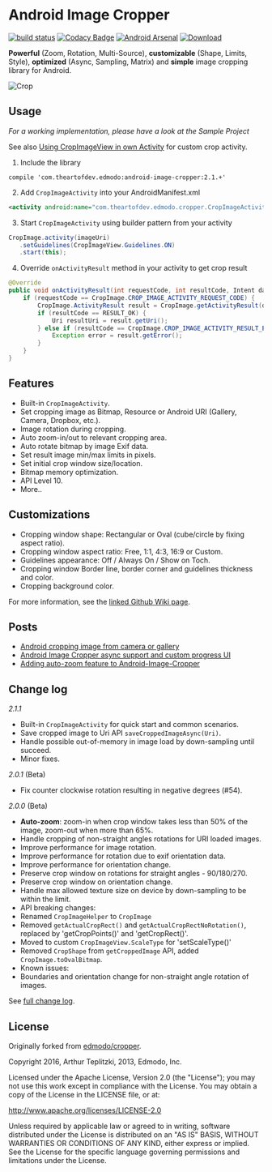 Android Image Cropper
=======
[![build status](https://travis-ci.org/ArthurHub/Android-Image-Cropper.svg)](https://travis-ci.org/ArthurHub/Android-Image-Cropper) 
[![Codacy Badge](https://api.codacy.com/project/badge/grade/4d3781df0cce40959881a8d91365407a)](https://www.codacy.com/app/tep-arthur/Android-Image-Cropper)
[![Android Arsenal](https://img.shields.io/badge/Android%20Arsenal-Android--Image--Cropper-green.svg?style=true)](https://android-arsenal.com/details/1/3487)
[ ![Download](https://api.bintray.com/packages/arthurhub/maven/Android-Image-Cropper/images/download.svg) ](https://bintray.com/arthurhub/maven/Android-Image-Cropper/_latestVersion)


**Powerful** (Zoom, Rotation, Multi-Source), **customizable** (Shape, Limits, Style), **optimized** (Async, Sampling, Matrix) and **simple** image cropping library for Android.

![Crop](https://github.com/ArthurHub/Android-Image-Cropper/blob/master/art/zoom%20sample.gif?raw=true)

## Usage
*For a working implementation, please have a look at the Sample Project*

See also [Using CropImageView in own Activity](https://github.com/ArthurHub/Android-Image-Cropper/wiki/Using-CropImageView-in-own-Activity) for custom crop activity.

1. Include the library

 ```
 compile 'com.theartofdev.edmodo:android-image-cropper:2.1.+'
 ```

2. Add `CropImageActivity` into your AndroidManifest.xml
   
 ```xml
 <activity android:name="com.theartofdev.edmodo.cropper.CropImageActivity"/>
 ```

3. Start `CropImageActivity` using builder pattern from your activity

 ```java
 CropImage.activity(imageUri)
    .setGuidelines(CropImageView.Guidelines.ON)
    .start(this);
 ```

4. Override `onActivityResult` method in your activity to get crop result

 ```java
 @Override
 public void onActivityResult(int requestCode, int resultCode, Intent data) {
     if (requestCode == CropImage.CROP_IMAGE_ACTIVITY_REQUEST_CODE) {
         CropImage.ActivityResult result = CropImage.getActivityResult(data);
         if (resultCode == RESULT_OK) {
             Uri resultUri = result.getUri();
         } else if (resultCode == CropImage.CROP_IMAGE_ACTIVITY_RESULT_ERROR_CODE) {
             Exception error = result.getError();
         }
     }
 }
 ```

## Features
- Built-in `CropImageActivity`.
- Set cropping image as Bitmap, Resource or Android URI (Gallery, Camera, Dropbox, etc.).
- Image rotation during cropping.
- Auto zoom-in/out to relevant cropping area.
- Auto rotate bitmap by image Exif data.
- Set result image min/max limits in pixels.
- Set initial crop window size/location.
- Bitmap memory optimization.
- API Level 10.
- More..
 
## Customizations
- Cropping window shape: Rectangular or Oval (cube/circle by fixing aspect ratio).
- Cropping window aspect ratio: Free, 1:1, 4:3, 16:9 or Custom.
- Guidelines appearance: Off / Always On / Show on Toch.
- Cropping window Border line, border corner and guidelines thickness and color.
- Cropping background color.

For more information, see the [linked Github Wiki page](https://github.com/ArthurHub/Android-Image-Cropper/wiki). 

## Posts
 - [Android cropping image from camera or gallery](http://theartofdev.com/2015/02/15/android-cropping-image-from-camera-or-gallery/)
 - [Android Image Cropper async support and custom progress UI](http://theartofdev.com/2016/01/15/android-image-cropper-async-support-and-custom-progress-ui/)
 - [Adding auto-zoom feature to Android-Image-Cropper](https://theartofdev.com/2016/04/25/adding-auto-zoom-feature-to-android-image-cropper/)

## Change log
*2.1.1*
- Built-in `CropImageActivity` for quick start and common scenarios.
- Save cropped image to Uri API `saveCroppedImageAsync(Uri)`.
- Handle possible out-of-memory in image load by down-sampling until succeed.
- Minor fixes.

*2.0.1* (Beta)

- Fix counter clockwise rotation resulting in negative degrees (#54). 

*2.0.0* (Beta)

- **Auto-zoom**: zoom-in when crop window takes less than 50% of the image, zoom-out when more than 65%.
- Handle cropping of non-straight angles rotations for URI loaded images.
- Improve performance for image rotation.
- Improve performance for rotation due to exif orientation data.
- Improve performance for orientation change.
- Preserve crop window on rotations for straight angles - 90/180/270.
- Preserve crop window on orientation change.
- Handle max allowed texture size on device by down-sampling to be within the limit.
- API breaking changes:
 - Renamed `CropImageHelper` to `CropImage`
 - Removed `getActualCropRect()` and `getActualCropRectNoRotation()`, replaced by 'getCropPoints()' and 'getCropRect()'.
 - Moved to custom `CropImageView.ScaleType` for 'setScaleType()'
 - Removed `CropShape` from `getCroppedImage` API, added `CropImage.toOvalBitmap`.
- Known issues:
 - Boundaries and orientation change for non-straight angle rotation of images.
 
See [full change log](https://github.com/ArthurHub/Android-Image-Cropper/wiki/Change-Log).

## License
Originally forked from [edmodo/cropper](https://github.com/edmodo/cropper).

Copyright 2016, Arthur Teplitzki, 2013, Edmodo, Inc.

Licensed under the Apache License, Version 2.0 (the "License"); you may not use this work except in compliance with the   License.
You may obtain a copy of the License in the LICENSE file, or at:

  http://www.apache.org/licenses/LICENSE-2.0

Unless required by applicable law or agreed to in writing, software distributed under the License is distributed on an "AS   IS" BASIS, WITHOUT WARRANTIES OR CONDITIONS OF ANY KIND, either express or implied. See the License for the specific language governing permissions and limitations under the License.
